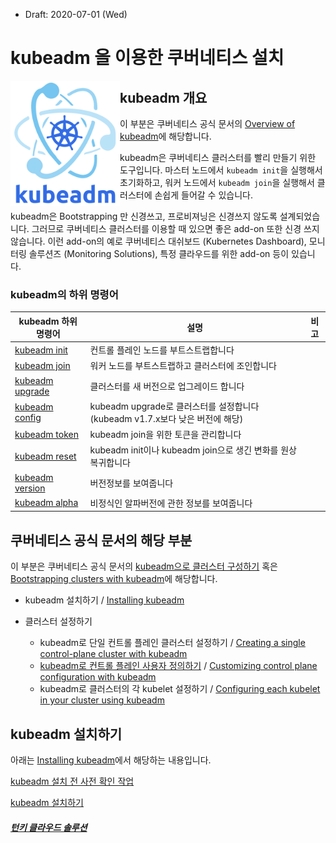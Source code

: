 * Draft: 2020-07-01 (Wed)

# kubeadm 을 이용한 쿠버네티스 설치

<img src="images/kubeadm-stacked-color.png" height=200 align="left">

## kubeadm 개요

이 부분은 쿠버네티스 공식 문서의 [Overview of kubeadm](https://kubernetes.io/docs/reference/setup-tools/kubeadm/kubeadm/)에 해당합니다. 

kubeadm은 쿠버네티스 클러스터를 빨리 만들기 위한 도구입니다. 마스터 노드에서 `kubeadm init`을 실행해서 초기화하고, 워커 노드에서 `kubeadm join`을 실행해서 클러스터에 손쉽게 들어갈 수 있습니다.

kubeadm은 Bootstrapping 만 신경쓰고, 프로비져닝은 신경쓰지 않도록 설계되었습니다. 그러므로 쿠버네티스 클러스터를 이용할 때 있으면 좋은 add-on 또한 신경 쓰지 않습니다. 이런 add-on의 예로 쿠버네티스 대쉬보드 (Kubernetes Dashboard), 모니터링 솔루션즈 (Monitoring Solutions), 특정 클라우드를 위한 add-on 등이 있습니다.

### kubeadm의 하위 명령어

| kubeadm 하위 명령어                                          | 설명                                                         | 비고 |
| ------------------------------------------------------------ | ------------------------------------------------------------ | ---- |
| [kubeadm init](https://kubernetes.io/docs/reference/setup-tools/kubeadm/kubeadm-init/) | 컨트롤 플레인 노드를 부트스트랩합니다                        |      |
| [kubeadm join](https://kubernetes.io/docs/reference/setup-tools/kubeadm/kubeadm-join) | 워커 노드를 부트스트랩하고 클러스터에 조인합니다             |      |
| [kubeadm upgrade](https://kubernetes.io/docs/reference/setup-tools/kubeadm/kubeadm-upgrade) | 클러스터를 새 버전으로 업그레이드 합니다                     |      |
| [kubeadm config](https://kubernetes.io/docs/reference/setup-tools/kubeadm/kubeadm-config) | kubeadm upgrade로 클러스터를 설정합니다 (kubeadm v1.7.x보다 낮은 버전에 해당) |      |
| [kubeadm token](https://kubernetes.io/docs/reference/setup-tools/kubeadm/kubeadm-token) | kubeadm join을 위한 토큰을 관리합니다                        |      |
| [kubeadm reset](https://kubernetes.io/docs/reference/setup-tools/kubeadm/kubeadm-reset) | kubeadm init이나 kubeadm join으로 생긴 변화를 원상복귀합니다 |      |
| [kubeadm version](https://kubernetes.io/docs/reference/setup-tools/kubeadm/kubeadm-version) | 버전정보를 보여줍니다                                        |      |
| [kubeadm alpha](https://kubernetes.io/docs/reference/setup-tools/kubeadm/kubeadm-alpha) | 비정식인 알파버전에 관한 정보를 보여줍니다                   |      |

## 쿠버네티스 공식 문서의 해당 부분

이 부분은 쿠버네티스 공식 문서의 [kubeadm으로 클러스터 구성하기](https://kubernetes.io/ko/docs/setup/production-environment/tools/kubeadm/) 혹은 [Bootstrapping clusters with kubeadm](https://kubernetes.io/docs/setup/production-environment/tools/kubeadm/)에 해당합니다. 

* kubeadm 설치하기 / [Installing kubeadm](https://kubernetes.io/docs/setup/production-environment/tools/kubeadm/install-kubeadm/)

* 클러스터 설정하기
  * kubeadm로 단일 컨트롤 플레인 클러스터 설정하기 / [Creating a single control-plane cluster with kubeadm](https://kubernetes.io/docs/setup/production-environment/tools/kubeadm/create-cluster-kubeadm/)
  * [kubeadm로 컨트롤 플레인 사용자 정의하기](https://kubernetes.io/ko/docs/setup/production-environment/tools/kubeadm/control-plane-flags/) / [Customizing control plane configuration with kubeadm](https://kubernetes.io/docs/setup/production-environment/tools/kubeadm/control-plane-flags/)
  * kubeadm로 클러스터의 각 kubelet 설정하기 / [Configuring each kubelet in your cluster using kubeadm](https://kubernetes.io/docs/setup/production-environment/tools/kubeadm/kubelet-integration/)

## kubeadm 설치하기

아래는  [Installing kubeadm](https://kubernetes.io/docs/setup/production-environment/tools/kubeadm/install-kubeadm/)에서 해당하는 내용입니다.

[kubeadm 설치 전 사전 확인 작업](verify_before_installing_k8s.md)

[kubeadm 설치하기](install_kubeadm.md)

##### [턴키 클라우드 솔루션](https://kubernetes.io/ko/docs/setup/production-environment/turnkey/)
